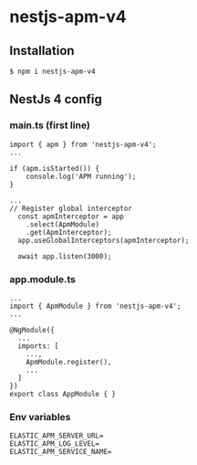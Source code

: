 # nestjs-apm-v4

## Installation
```
$ npm i nestjs-apm-v4
```
## NestJs 4 config
### main.ts (first line)

```
import { apm } from 'nestjs-apm-v4';
...
```

```
if (apm.isStarted()) {
	console.log('APM running');
}

...
// Register global interceptor
  const apmInterceptor = app
    .select(ApmModule)
    .get(ApmInterceptor);
  app.useGlobalInterceptors(apmInterceptor);

  await app.listen(3000);

```

### app.module.ts

```
...
import { ApmModule } from 'nestjs-apm-v4';
...
```

```
@NgModule({
  ...
  imports: [
    ...,
    ApmModule.register(),
    ...
  ]
})
export class AppModule { }
```

### Env variables
```
ELASTIC_APM_SERVER_URL=
ELASTIC_APM_LOG_LEVEL=
ELASTIC_APM_SERVICE_NAME=
```
